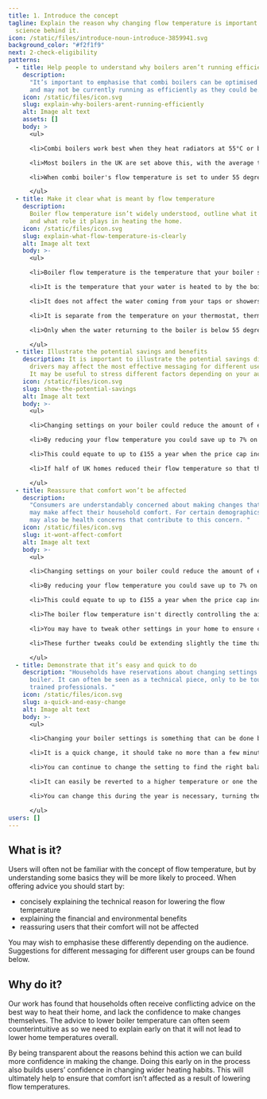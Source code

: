 ```yaml
---
title: 1. Introduce the concept
tagline: Explain the reason why changing flow temperature is important and the
  science behind it.
icon: /static/files/introduce-noun-introduce-3859941.svg
background_color: "#f2f1f9"
next: 2-check-eligibility
patterns:
  - title: Help people to understand why boilers aren’t running efficiently
    description:
      "It’s important to emphasise that combi boilers can be optimised
      and may not be currently running as efficiently as they could be. "
    icon: /static/files/icon.svg
    slug: explain-why-boilers-arent-running-efficiently
    alt: Image alt text
    assets: []
    body: >
      <ul>

      <li>Combi boilers work best when they heat radiators at 55°C or below</li>

      <li>Most boilers in the UK are set above this, with the average temperature of water to radiators being around 70 degrees.</li>

      <li>When combi boiler's flow temperature is set to under 55 degrees they will be condensing. This allows for the boilers to run more efficiently.</li>

      </ul>
  - title: Make it clear what is meant by flow temperature
    description:
      Boiler flow temperature isn’t widely understood, outline what it is
      and what role it plays in heating the home.
    icon: /static/files/icon.svg
    slug: explain-what-flow-temperature-is-clearly
    alt: Image alt text
    body: >-
      <ul>

      <li>Boiler flow temperature is the temperature that your boiler supplies water to the radiators. </li>

      <li>It is the temperature that your water is heated to by the boiler, as it travels around your system it cools down. </li>

      <li>It does not affect the water coming from your taps or showers. </li>

      <li>It is separate from the temperature on your thermostat, thermostat temperature is the air temperature in your room. Not the temperature of the radiators. </li>

      <li>Only when the water returning to the boiler is below 55 degrees will boilers be condensing and begin to reach their optimum efficiency.</li>

      </ul>
  - title: Illustrate the potential savings and benefits
    description: It is important to illustrate the potential savings different
      drivers may affect the most effective messaging for different user groups.
      It may be useful to stress different factors depending on your audience.
    icon: /static/files/icon.svg
    slug: show-the-potential-savings
    alt: Image alt text
    body: >-
      <ul>

      <li>Changing settings on your boiler could reduce the amount of energy used to heat your home.</li>

      <li>By reducing your flow temperature you could save up to 7% on your gas bill. </li>

      <li>This could equate to up to £155 a year when the price cap increases in October. </li>

      <li>If half of UK homes reduced their flow temperature so that their boilers were condensing it would result in a 1% reduction in household carbon emissions.</li>

      </ul>
  - title: Reassure that comfort won’t be affected
    description:
      "Consumers are understandably concerned about making changes that
      may make affect their household comfort. For certain demographics, there
      may also be health concerns that contribute to this concern. "
    icon: /static/files/icon.svg
    slug: it-wont-affect-comfort
    alt: Image alt text
    body: >-
      <ul>

      <li>Changing settings on your boiler could reduce the amount of energy used to heat your home.</li>

      <li>By reducing your flow temperature you could save up to 7% on your gas bill. </li>

      <li>This could equate to up to £155 a year when the price cap increases in October. </li>

      <li>The boiler flow temperature isn't directly controlling the air temperature of your room. </li>

      <li>You may have to tweak other settings in your home to ensure comfort is maintained. </li>

      <li>These further tweaks could be extending slightly the time that your heating runs for. <B>N.B. further guidance on this should be provided in later steps.</b></li>

      </ul>
  - title: Demonstrate that it’s easy and quick to do
    description: "Households have reservations about changing settings on their
      boiler. It can often be seen as a technical piece, only to be touched by
      trained professionals. "
    icon: /static/files/icon.svg
    slug: a-quick-and-easy-change
    alt: Image alt text
    body: >-
      <ul>

      <li>Changing your boiler settings is something that can be done by households, it is recommended by boiler manufacturers and energy companies. </li>

      <li>It is a quick change, it should take no more than a few minutes to do. </li>

      <li>You can continue to change the setting to find the right balance between heat and energy/money saving.</li>

      <li>It can easily be reverted to a higher temperature or one the previous flow temperature setting. </li>

      <li>You can change this during the year is necessary, turning the flow temperatures up during the coldest periods. Just remember to reduce the flow temperature again afterwards.</li>

      </ul>
users: []
---
```


## What is it?

Users will often not be familiar with the concept of flow temperature, but by understanding some basics they will be more likely to proceed. When offering advice you should start by:

- concisely explaining the technical reason for lowering the flow temperature
- explaining the financial and environmental benefits
- reassuring users that their comfort will not be affected

You may wish to emphasise these differently depending on the audience. Suggestions for different messaging for different user groups can be found below.

## Why do it?

Our work has found that households often receive conflicting advice on the best way to heat their home, and lack the confidence to make changes themselves. The advice to lower boiler temperature can often seem counterintuitive as so we need to explain early on that it will not lead to lower home temperatures overall.

By being transparent about the reasons behind this action we can build more confidence in making the change. Doing this early on in the process also builds users’ confidence in changing wider heating habits. This will ultimately help to ensure that comfort isn’t affected as a result of lowering flow temperatures.
